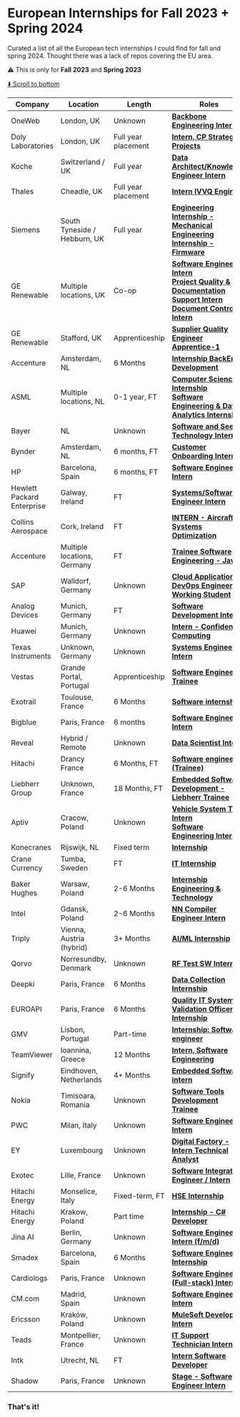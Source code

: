 # European Internships for Fall 2023 + Spring 2024

Curated a list of all the European tech internships I could find for fall and spring 2024. Thought there was a lack of repos covering the EU area.

⚠️ This is only for **Fall 2023** and **Spring 2023**

[⬇️ Scroll to bottom](https://github.com/olivercarmont/european-internships-2023-2024#that's-it!)

| Company                                     | Location   |  Length   | Roles |
| ------------------------------------------- | ---------- | ----------- | --------------- |
| OneWeb | London, UK   | Unknown    | [**Backbone Engineering Intern**](https://oneweb.net/work-with-us/careers/vacancies/4835952)      
| Doly Laboratories | London, UK  | Full year placement      | [**Intern, CP Strategic Projects**](https://jobs.dolby.com/careers/job/15044518?domain=dolby.com&utm_source=Linkedin&utm_medium=campaign123&jobPipeline=LinkedIn) 
| Koche | Switzerland / UK  | Full year      | [**Data Architect/Knowledge Engineer Intern**](https://careers.roche.com/global/en/job/ROCHGLOBAL202307115613EXTERNALENGLOBAL/Data-Architect-Knowledge-Engineer-Intern-for-1-year-m-f-d?utm_source=linkedin&utm_medium=phenom-feeds) 
| Thales | Cheadle, UK  | Full year placement      | [**Intern IVVQ Engineer**](https://thales.wd3.myworkdayjobs.com/Careers/job/Cheadle/Intern-IVVQ-Engineer---12-months-FTC_R0193214-1/apply?source=LinkedInJobs) 
| Siemens | South Tyneside / Hebburn, UK  | Full year      | [**Engineering Internship - Mechanical**](https://jobs.siemens.com/careers/job/563156116013967?domain=siemens.com&hl=en&sourceType=PREMIUM_POST_SITE) <br> [**Engineering Internship - Firmware**](https://jobs.siemens.com/careers/job/563156116011066?domain=siemens.com&hl=en&sourceType=PREMIUM_POST_SITE)
| GE Renewable | Multiple locations, UK  | Co-op      | [**Software Engineer Intern**](https://jobs.gecareers.com/renewableenergy/global/en/job/GE11GLOBALR3719751EXTERNALENGLOBAL/Software-Engineer-Intern?utm_source=linkedin&codes=linkedin&utm_medium=phenom-feeds) <br> [**Project Quality & Documentation Support Intern**](https://jobs.gecareers.com/renewableenergy/global/en/job/GE11GLOBALR3707152EXTERNALENGLOBAL/Project-Quality-Documentation-Support-Intern?utm_source=linkedin&codes=linkedin&utm_medium=phenom-feeds) <br> [**Document Control Intern**](https://jobs.gecareers.com/renewableenergy/global/en/job/GE11GLOBALR3707154EXTERNALENGLOBAL)
| GE Renewable | Stafford, UK  | Apprenticeship      | [**Supplier Quality Engineer Apprentice-1**](https://jobs.gecareers.com/renewableenergy/global/en/job/GE11GLOBALR3711965EXTERNALENGLOBAL/Supplier-Quality-Engineer-Apprentice-1?utm_source=linkedin&codes=linkedin&utm_medium=phenom-feeds)
| Accenture | Amsterdam, NL  | 6 Months      | [**Internship BackEnd Development**](https://www.accenture.com/nl-en/careers/jobdetails?id=R00138543_en&src=LINKEDINJP) 
| ASML | Multiple locations, NL  | 0-1 year, FT      | [**Computer Science Internship**](https://www.asml.com/en/careers/find-your-job/j/2/6/computer-science-internship-scalable-logging-for-yieldstar-j00263734?ppc=JBP-181) <br> [**Software Engineering & Data Analytics Internship**](https://www.asml.com/en/careers/find-your-job/j/2/6/software-engineering--data-analytics-internship-fco-dashboarding-j00267215?ppc=JBP-181) 
| Bayer | NL  | Unknown      | [**Software and Seed Technology Intern**](https://jobs.bayer.com/job/Bergschenhoek-Software-and-Seed-Technology-Intern-Neth/924653801/?utm_source=LINKEDIN&utm_medium=referrer) 
| Bynder | Amsterdam, NL  | 6 months, FT      | [**Customer Onboarding Intern**](https://boards.greenhouse.io/bynderjobs/jobs/4926139004?gh_src=7f6b1d754us) 
| HP | Barcelona, Spain  | 6 months, FT      | [**Software Engineer Intern**](https://jobs.hp.com/jobdetails/18214351/software-engineer-intern-barcelona-es/) 
| Hewlett Packard Enterprise | Galway, Ireland  | FT      | [**Systems/Software Engineer Intern**](https://careers.hpe.com/us/en/job/1137334/Systems-Software-Engineer-Intern?utm_source=linkedin) 
| Collins Aerospace | Cork, Ireland  | FT      | [**INTERN - Aircraft Systems Optimization**](https://careers.rtx.com/global/en/job/RAYTGLOBAL01615308EXTERNALENGLOBAL/INTERN-Aircraft-Systems-Optimization?utm_source=linkedin&utm_medium=phenom-feeds) 
| Accenture | Multiple locations, Germany  | FT      | [**Trainee Software Engineering - Java**](https://www.accenture.com/de-de/careers/jobdetails?id=R00157943_de&src=LINKEDINJP)
| SAP | Walldorf, Germany  | Unknown      | [**Cloud Application DevOps Engineer**](https://jobs.sap.com/job/St_-Leon-Rot-SAP-iXp-Intern-%2528fmd%2529-Cloud-Application-DevOps-Engineer-68789/920029301/?feedId=244601&utm_campaign=limitedlistings&utm_source=LinkedinJobPostings) <br> [**Working Student**](https://jobs.sap.com/job/Walldorf-Working-Student-%2528fmd%2529-Midmarket-and-Ecosystem-Success-69190/955815201/?feedId=244601&utm_campaign=limitedlistings&utm_source=LinkedinJobPostings)
| Analog Devices | Munich, Germany  | FT      | [**Software Development Intern**](https://analogdevices.wd1.myworkdayjobs.com/External/job/Germany-Munich-Otl-Aicher-Strasse/FY23-Software-Development-Intern_R220338)
| Huawei | Munich, Germany  | Unknown      | [**Intern - Confidential Computing**](https://huaweiresearchcentergermanyaustria.teamtailor.com/jobs/2403558-intern-confidential-computing-m-f-d)
| Texas Instruments | Unknown, Germany  | Unknown      | [**Systems Engineering Intern**](https://careers.ti.com/job/18367746/systems-engineering-intern-m-f-d-freising-de/)
| Vestas | Grande Portal, Portugal  | Apprenticeship      | [**Software Engineer, Trainee**](https://careers.vestas.com/job/Le%C3%A7a-do-Balio-Software-Engineer%2C-Trainee-Gran/953108801/?Codes=LinkedIn)
| Exotrail | Toulouse, France  | 6 Months      | [**Software internship**](https://careers.exotrail.com/jobs/2896515-software-internship)
| Bigblue | Paris, France  | 6 months      | [**Software Engineer Intern**](https://jobs.lever.co/bigblue/e1b64777-c220-4e9d-b5cc-32ce4863a0b2/apply?lever-source=LinkedIn)
| Reveal | Hybrid / Remote  | Unknown     | [**Data Scientist Intern**](https://careers.reveal.co/jobs/2271861-data-scientist-intern-m-f-x)
| Hitachi | Drancy France  | 6 Months, FT     | [**Software engineer (Trainee)**](https://careers.hitachi.com/jobs/12863054-software-engineer-trainee)
| Liebherr Group | Unknown, France  | 18 Months, FT     | [**Embedded Software Development - Liebherr Trainee**](https://careers.liebherr.com/job/ColmarCedex-Embedded-Software-Development-Liebherr-Trainee-Program-%28mf%29/921353901/?feedId=335501&jobPipeline=LinkedIn&utm_source=LinkedinJobPostings)
| Aptiv | Cracow, Poland  | Unknown    | [**Vehicle System Test Intern**](https://aptiv.wd5.myworkdayjobs.com/APTIV_CAREERS/login?redirect=%2FAPTIV_CAREERS%2Fjob%2FKrakow-Poland%2FVehicle-System-Test-Engineering_J000639115%2Fapply%3FAdCode%3DLINKEDIN13) <br> [**Software Engineering Intern**](https://aptiv.wd5.myworkdayjobs.com/APTIV_CAREERS/login?redirect=%2FAPTIV_CAREERS%2Fjob%2FKrakow-Poland%2FSoftware-Engineering-Intern_J000640271%2Fapply%3FAdCode%3DLINKEDIN13)
| Konecranes | Rijswijk, NL  | Fixed term    | [**Internship**](https://careers.konecranes.com/Konecranes/job/Internship/935707701/)
| Crane Currency | Tumba, Sweden  | FT    | [**IT Internship**](https://phf.tbe.taleo.net/phf01/ats/careers/v2/viewRequisition?org=JSHR6E&cws=53&rid=13663)
| Baker Hughes | Warsaw, Poland  | 2-6 Months    | [**Internship Engineering & Technology**](https://careers.bakerhughes.com/global/en/job/BAHUGLOBALR85450/Internship-Opportunities-Warsaw-PL-Engineering-Technology-2023?utm_source=linkedin&utm_medium=phenom-feeds)
| Intel | Gdansk, Poland  | 2-6 Months    | [**NN Compiler Engineer Intern**](https://jobs.intel.com/en/job/-/-/599/51312984224)
| Triply | Vienna, Austria (hybrid)  | 3+ Months    | [**AI/ML Internship**](https://join.com/companies/triply/8503317-ai-ml-internship-in-sustainable-mobility-startup?pid=24a1b46991e3de1fbcf0)
| Qorvo | Norresundby, Denmark | Unknown    | [**RF Test SW Intern**](https://careers.qorvo.com/job/Norresundby-RF-Test-SW-Intern-Denm/963993000/?eresc=LinkedIn)
| Deepki | Paris, France | 6 Months    | [**Data Collection Internship**](https://careers.deepki.com/jobs/2876807-data-collection-internship-6-months-paris)
| EUROAPI | Paris, France | 6 Months    | [**Quality IT Systems Validation Officer Internship**](https://euroapi.wd3.myworkdayjobs.com/EUROAPI_Careers/job/Paris/Development-of-a-new-IT-system-for-Quality-Management--Internship-_R2589617)
| GMV | Lisbon, Portugal | Part-time    | [**Internship: Software engineer**](https://gmv.csod.com/ux/ats/careersite/4/home/requisition/1752?c=gmv&lang=en-US)
| TeamViewer | Ioannina, Greece | 12 Months    | [**Intern, Software Engineering**](https://www.linkedin.com/jobs/search/?currentJobId=3645697217&geoId=91000000&keywords=software+intern&location=European+Union&refresh=true&start=0)
| Signify | Eindhoven, Netherlands | 4+ Months    | [**Embedded Software intern**](https://www.careers.signify.com/global/en/job/337486/?utm_source=linkedin&utm_medium=jobposting&utm_campaign=linkedin_jobwrapping)
| Nokia | Timisoara, Romania | Unknown    | [**Software Tools Development Trainee**](https://aluperf.referrals.selectminds.com/jobs/internship-software-tools-development-trainee-99369)
| PWC | Milan, Italy | Unknown    | [**Software Engineer Intern**](https://www.pwc.com/it/it/careers/description.html?wdjobreqid=375929WD)
| EY | Luxembourg | Unknown    | [**Digital Factory - Intern Technical Analyst**](https://eyglobal.yello.co/jobs/Dk3kiSWGeMBBo3BZgRJUfA?job_board_id=c1riT--B2O-KySgYWsZO1Q)
| Exotec | Lille, France | Unknown    | [**Software Integration Engineer / Intern**](https://careers.exotec.com/_/j/ECC760DE22/)
| Hitachi Energy | Monselice, Italy | Fixed-term, FT    | [**HSE Internship**](https://www.hitachienergy.com/careers/open-jobs/details/JID3-22995)
| Hitachi Energy | Krakow, Poland | Part time   | [**Internship - C# Developer**](https://www.hitachienergy.com/careers/open-jobs/details/JID3-31572)
| Jina AI | Berlin, Germany | Unknown   | [**Software Engineer Intern (f/m/d)**](https://www.linkedin.com/jobs/search/?currentJobId=3575084975&geoId=91000000&keywords=software+intern&location=European+Union&refresh=true&start=0)
| Smadex | Barcelona, Spain | 6 Months   | [**Software Engineer Internship**](https://es.linkedin.com/jobs/view/software-engineer-internship-at-smadex-3641045486?trk=public_jobs_topcard-title)
| Cardiologs | Paris, France | Unknown   | [**Software Engineer (Full-stack) Intern**](https://fr.linkedin.com/jobs/view/software-engineer-full-stack-intern-at-cardiologs-3535544706?trk=public_jobs_topcard-title)
| CM.com | Madrid, Spain | Unknown   | [**Software Engineer Intern**](https://es.linkedin.com/jobs/view/software-engineer-intern-at-cm-com-3614535213?trk=public_jobs_topcard-title)
| Ericsson | Kraków, Poland | Unknown   | [**MuleSoft Developer Intern**](https://jobs.ericsson.com/job/Krak%25C3%25B3w-MuleSoft-Developer-Intern-Krak/774469602/?feedId=322400&jobPipeline=LinkedIn&utm_source=LinkedInJobPostings)
| Teads | Montpellier, France | Unknown   | [**IT Support Technician Intern**](https://fr.linkedin.com/jobs/view/it-support-technician-intern-at-teads-3655072727?trk=public_jobs_topcard-title)
| Intk | Utrecht, NL | FT   | [**Intern Software Developer**](https://intk1.snaphunt.com/job/JXZZQVT1JX?source=linkedin)
| Shadow | Paris, France | Unknown   | [**Stage - Software Engineer Intern**](https://fr.linkedin.com/jobs/view/stage-software-engineer-intern-h-f-x-at-shadow-3648018030?trk=public_jobs_topcard-title)

<!-- Leave blank -->
### That's it!
